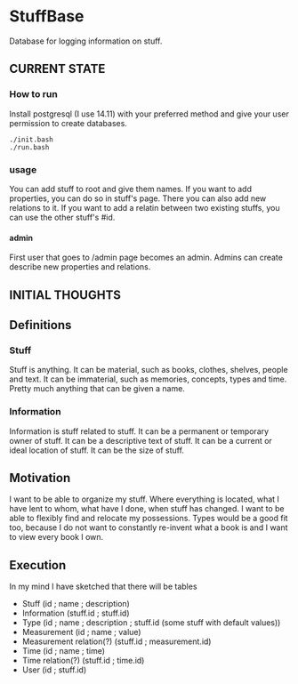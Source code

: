 # StuffBase
Database for logging information on stuff. 

## CURRENT STATE
### How to run
Install postgresql (I use 14.11) with your preferred method and give your user permission to create databases.

```
./init.bash
./run.bash
```

### usage

You can add stuff to root and give them names.
If you want to add properties, you can do so in stuff's page.
There you can also add new relations to it.
If you want to add a relatin between two existing stuffs, you can use the other stuff's #id.

#### admin

First user that goes to /admin page becomes an admin.
Admins can create describe new properties and relations.


## INITIAL THOUGHTS
## Definitions

### Stuff
Stuff is anything.
It can be material, such as books, clothes, shelves, people and text.
It can be immaterial, such as memories, concepts, types and time.
Pretty much anything that can be given a name.

### Information
Information is stuff related to stuff.
It can be a permanent or temporary owner of stuff.
It can be a descriptive text of stuff.
It can be a current or ideal location of stuff.
It can be the size of stuff.

## Motivation
I want to be able to organize my stuff.
Where everything is located, what I have lent to whom, what have I done, when stuff has changed.
I want to be able to flexibly find and relocate my possessions.
Types would be a good fit too, because I do not want to constantly re-invent what a book is and I want to view every book I own.

## Execution
In my mind I have sketched that there will be tables
- Stuff (id ; name ; description)
- Information (stuff.id ; stuff.id)
- Type (id ; name ; description ; stuff.id (some stuff with default values))
- Measurement (id ; name ; value)
- Measurement relation(?) (stuff.id ; measurement.id)
- Time (id ; name ; time)
- Time relation(?) (stuff.id ; time.id)
- User (id ; stuff.id)
